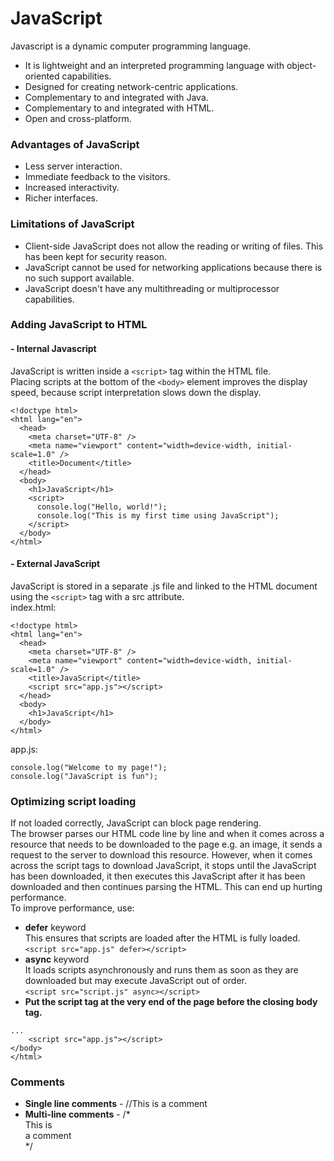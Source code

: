 # JavaScript  
Javascript is a dynamic computer programming language.  
- It is lightweight and an interpreted programming language with object-oriented capabilities.  
- Designed for creating network-centric applications.  
- Complementary to and integrated with Java.  
- Complementary to and integrated with HTML.  
- Open and cross-platform.  
### Advantages of JavaScript  
- Less server interaction.  
- Immediate feedback to the visitors.  
- Increased interactivity.  
- Richer interfaces.  
### Limitations of JavaScript  
- Client-side JavaScript does not allow the reading or writing of files. This has
been kept for security reason.  
- JavaScript cannot be used for networking applications because there is no such
support available.  
- JavaScript doesn't have any multithreading or multiprocessor capabilities.  
### Adding JavaScript to HTML  
#### - Internal Javascript  
JavaScript is written inside a `<script>` tag within the HTML file.  
Placing scripts at the bottom of the `<body>` element improves the display speed, because script interpretation slows down the display. 
```
<!doctype html>
<html lang="en">
  <head>
    <meta charset="UTF-8" />
    <meta name="viewport" content="width=device-width, initial-scale=1.0" />
    <title>Document</title>
  </head>
  <body>
    <h1>JavaScript</h1>
    <script>
      console.log("Hello, world!");
      console.log("This is my first time using JavaScript");
    </script>
  </body>
</html>  
```
#### - External JavaScript  
JavaScript is stored in a separate .js file and linked to the HTML document using the `<script>` tag with a src attribute.  
index.html:  
```
<!doctype html>
<html lang="en">
  <head>
    <meta charset="UTF-8" />
    <meta name="viewport" content="width=device-width, initial-scale=1.0" />
    <title>JavaScript</title>
    <script src="app.js"></script>
  </head>
  <body>
    <h1>JavaScript</h1>
  </body>
</html>
```
app.js: 
```
console.log("Welcome to my page!");
console.log("JavaScript is fun");
```
### Optimizing script loading  
If not loaded correctly, JavaScript can block page rendering.  
The browser parses our HTML code line by line and when it comes across a resource that needs to be downloaded to the page e.g. an image, it sends a request to the server to download this resource. However, when it comes across the script tags to download JavaScript, it stops until the JavaScript has been downloaded, it then executes this JavaScript after it has been downloaded and then continues parsing the HTML. This can end up hurting performance.  
To improve performance, use:  
- **defer** keyword  
This ensures that scripts are loaded after the HTML is fully loaded.  
`<script src="app.js" defer></script>`  
- **async** keyword  
It loads scripts asynchronously and runs them as soon as they are downloaded but may execute JavaScript out of order.  
`<script src="script.js" async></script>`
- **Put the script tag at the very end of the page before the closing body tag.**  
```
...
    <script src="app.js"></script>
</body>
</html>
```
### Comments  
- **Single line comments** - //This is a comment  
- **Multi-line comments** - /*  
This is  
a comment  
*/  

